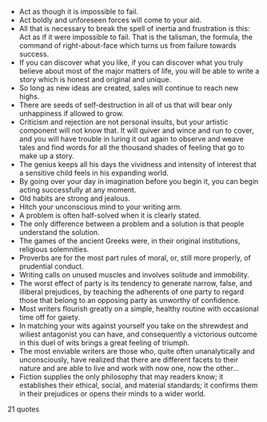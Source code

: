  - Act as though it is impossible to fail.
 - Act boldly and unforeseen forces will come to your aid.
 - All that is necessary to break the spell of inertia and frustration is this: Act as if it were impossible to fail. That is the talisman, the formula, the command of right-about-face which turns us from failure towards success.
 - If you can discover what you like, if you can discover what you truly believe about most of the major matters of life, you will be able to write a story which is honest and original and unique.
 - So long as new ideas are created, sales will continue to reach new highs.
 - There are seeds of self-destruction in all of us that will bear only unhappiness if allowed to grow.
 - Criticism and rejection are not personal insults, but your artistic component will not know that. It will quiver and wince and run to cover, and you will have trouble in luring it out again to observe and weave tales and find words for all the thousand shades of feeling that go to make up a story.
 - The genius keeps all his days the vividness and intensity of interest that a sensitive child feels in his expanding world.
 - By going over your day in imagination before you begin it, you can begin acting successfully at any moment.
 - Old habits are strong and jealous.
 - Hitch your unconscious mind to your writing arm.
 - A problem is often half-solved when it is clearly stated.
 - The only difference between a problem and a solution is that people understand the solution.
 - The games of the ancient Greeks were, in their original institutions, religious solemnities.
 - Proverbs are for the most part rules of moral, or, still more properly, of prudential conduct.
 - Writing calls on unused muscles and involves solitude and immobility.
 - The worst effect of party is its tendency to generate narrow, false, and illiberal prejudices, by teaching the adherents of one party to regard those that belong to an opposing party as unworthy of confidence.
 - Most writers flourish greatly on a simple, healthy routine with occasional time off for gaiety.
 - In matching your wits against yourself you take on the shrewdest and wiliest antagonist you can have, and consequently a victorious outcome in this duel of wits brings a great feeling of triumph.
 - The most enviable writers are those who, quite often unanalytically and unconsciously, have realized that there are different facets to their nature and are able to live and work with now one, now the other...
 - Fiction supplies the only philosophy that may readers know; it establishes their ethical, social, and material standards; it confirms them in their prejudices or opens their minds to a wider world.

21 quotes